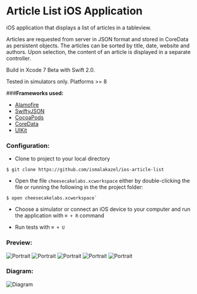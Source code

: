 # Article List iOS Application

iOS application that displays a list of articles in a tableview.

Articles are requested from server in JSON format and stored in CoreData as persistent objects. The articles can be sorted by title, date, website and authors. Upon selection, the content of an article is displayed in a separate controller.

Build in Xcode 7 Beta with Swift 2.0.

Tested in simulators only. Platforms >= 8

###__Frameworks used:__

- [Alamofire](https://github.com/Alamofire/Alamofire)
- [SwiftyJSON](https://github.com/SwiftyJSON/SwiftyJSON)
- [CocoaPods](https://cocoapods.org/)
- [CoreData](https://developer.apple.com/library/mac/documentation/Cocoa/Conceptual/CoreData/cdProgrammingGuide.html)
- [UIKit](https://developer.apple.com/library/ios/documentation/UIKit/Reference/UIKit_Framework/)


### Configuration:

- Clone to project to your local directory
```
$ git clone https://github.com/ismalakazel/ios-article-list
```
- Open the file `cheesecakelabs.xcworkspace` either by double-clicking the file or running the following in the the project folder:

```
$ open cheesecakelabs.xcworkspace`
```
- Choose a simulator or connect an iOS device to your computer and run the application with  `⌘ + R` command

- Run tests with `⌘ + U`

### Preview:

![Portrait](https://raw.githubusercontent.com/ismalakazel/random-api-files/master/ios-article-list/image1.png)
![Portrait](https://raw.githubusercontent.com/ismalakazel/random-api-files/master/ios-article-list/image2.png)
![Portrait](https://raw.githubusercontent.com/ismalakazel/random-api-files/master/ios-article-list/image3.png)
![Portrait](https://raw.githubusercontent.com/ismalakazel/random-api-files/master/ios-article-list/image4.png)
![Portrait](https://raw.githubusercontent.com/ismalakazel/random-api-files/master/ios-article-list/image5.png)
  
### Diagram:
![Diagram](https://raw.githubusercontent.com/ismalakazel/random-api-files/master/ios-article-list/diagram.png)

